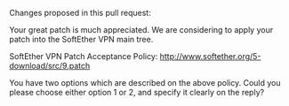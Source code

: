 Changes proposed in this pull request:

Your great patch is much appreciated. We are considering to apply your patch into the SoftEther VPN main tree.

SoftEther VPN Patch Acceptance Policy:
http://www.softether.org/5-download/src/9.patch

You have two options which are described on the above policy.
Could you please choose either option 1 or 2, and specify it clearly on the reply?

